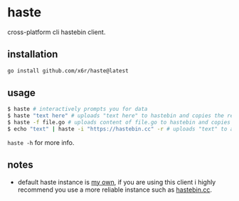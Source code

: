 # haste

cross-platform cli hastebin client.

## installation

```sh
go install github.com/x6r/haste@latest
```

## usage

```sh
$ haste # interactively prompts you for data
$ haste "text here" # uploads "text here" to hastebin and copies the returned url
$ haste -f file.go # uploads content of file.go to hastebin and copies the returned url
$ echo "text" | haste -i "https://hastebin.cc" -r # uploads "text" to a custom hastebin instance and copies the raw url
```

`haste -h` for more info.

## notes

- default haste instance is [my own](https://p.x4.pm), if you are using this client i highly recommend you use a more reliable instance such as [hastebin.cc](https://hastebin.cc).
